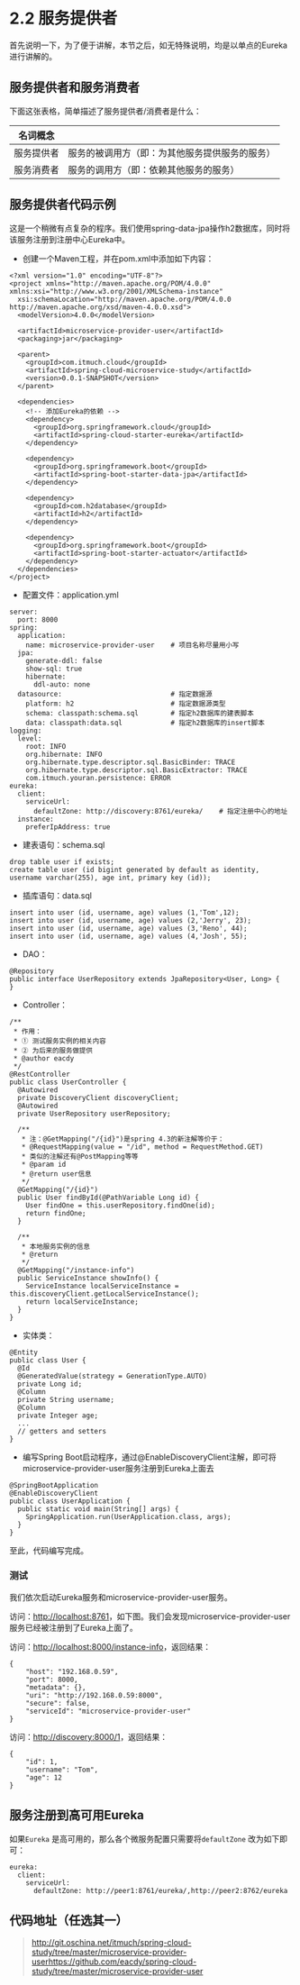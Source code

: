 # **2.2 服务提供者**

首先说明一下，为了便于讲解，本节之后，如无特殊说明，均是以单点的Eureka进行讲解的。

## **服务提供者和服务消费者**

下面这张表格，简单描述了服务提供者\/消费者是什么：

| **名词概念** |  |
| --- | --- |
| 服务提供者 | 服务的被调用方（即：为其他服务提供服务的服务） |
| 服务消费者 | 服务的调用方（即：依赖其他服务的服务） |

## **服务提供者代码示例**

这是一个稍微有点复杂的程序。我们使用spring-data-jpa操作h2数据库，同时将该服务注册到注册中心Eureka中。

* 创建一个Maven工程，并在pom.xml中添加如下内容：

```
<?xml version="1.0" encoding="UTF-8"?>
<project xmlns="http://maven.apache.org/POM/4.0.0" xmlns:xsi="http://www.w3.org/2001/XMLSchema-instance"
  xsi:schemaLocation="http://maven.apache.org/POM/4.0.0 http://maven.apache.org/xsd/maven-4.0.0.xsd">
  <modelVersion>4.0.0</modelVersion>

  <artifactId>microservice-provider-user</artifactId>
  <packaging>jar</packaging>

  <parent>
    <groupId>com.itmuch.cloud</groupId>
    <artifactId>spring-cloud-microservice-study</artifactId>
    <version>0.0.1-SNAPSHOT</version>
  </parent>

  <dependencies>
    <!-- 添加Eureka的依赖 -->
    <dependency>
      <groupId>org.springframework.cloud</groupId>
      <artifactId>spring-cloud-starter-eureka</artifactId>
    </dependency>

    <dependency>
      <groupId>org.springframework.boot</groupId>
      <artifactId>spring-boot-starter-data-jpa</artifactId>
    </dependency>

    <dependency>
      <groupId>com.h2database</groupId>
      <artifactId>h2</artifactId>
    </dependency>

    <dependency>
      <groupId>org.springframework.boot</groupId>
      <artifactId>spring-boot-starter-actuator</artifactId>
    </dependency>
  </dependencies>
</project>

```

* 配置文件：application.yml

```
server:
  port: 8000
spring:
  application:
    name: microservice-provider-user    # 项目名称尽量用小写
  jpa:
    generate-ddl: false
    show-sql: true
    hibernate:
      ddl-auto: none
  datasource:                           # 指定数据源
    platform: h2                        # 指定数据源类型
    schema: classpath:schema.sql        # 指定h2数据库的建表脚本
    data: classpath:data.sql            # 指定h2数据库的insert脚本
logging:
  level:
    root: INFO
    org.hibernate: INFO
    org.hibernate.type.descriptor.sql.BasicBinder: TRACE
    org.hibernate.type.descriptor.sql.BasicExtractor: TRACE
    com.itmuch.youran.persistence: ERROR
eureka:
  client:
    serviceUrl:
      defaultZone: http://discovery:8761/eureka/    # 指定注册中心的地址
  instance:
    preferIpAddress: true

```

* 建表语句：schema.sql

```
drop table user if exists;
create table user (id bigint generated by default as identity, username varchar(255), age int, primary key (id));

```

* 插库语句：data.sql

```
insert into user (id, username, age) values (1,'Tom',12);
insert into user (id, username, age) values (2,'Jerry', 23);
insert into user (id, username, age) values (3,'Reno', 44);
insert into user (id, username, age) values (4,'Josh', 55);

```

* DAO：

```
@Repository
public interface UserRepository extends JpaRepository<User, Long> {
}

```

* Controller：

```
/**
 * 作用：
 * ① 测试服务实例的相关内容
 * ② 为后来的服务做提供
 * @author eacdy
 */
@RestController
public class UserController {
  @Autowired
  private DiscoveryClient discoveryClient;
  @Autowired
  private UserRepository userRepository;

  /**
   * 注：@GetMapping("/{id}")是spring 4.3的新注解等价于：
   * @RequestMapping(value = "/id", method = RequestMethod.GET)
   * 类似的注解还有@PostMapping等等
   * @param id
   * @return user信息
   */
  @GetMapping("/{id}")
  public User findById(@PathVariable Long id) {
    User findOne = this.userRepository.findOne(id);
    return findOne;
  }

  /**
   * 本地服务实例的信息
   * @return
   */
  @GetMapping("/instance-info")
  public ServiceInstance showInfo() {
    ServiceInstance localServiceInstance = this.discoveryClient.getLocalServiceInstance();
    return localServiceInstance;
  }
}

```

* 实体类：

```
@Entity
public class User {
  @Id
  @GeneratedValue(strategy = GenerationType.AUTO)
  private Long id;
  @Column
  private String username;
  @Column
  private Integer age;
  ...
  // getters and setters
}

```

* 编写Spring Boot启动程序，通过@EnableDiscoveryClient注解，即可将microservice-provider-user服务注册到Eureka上面去

```
@SpringBootApplication
@EnableDiscoveryClient
public class UserApplication {
  public static void main(String[] args) {
    SpringApplication.run(UserApplication.class, args);
  }
}

```

至此，代码编写完成。

### **测试**

我们依次启动Eureka服务和microservice-provider-user服务。

访问：[http:\/\/localhost:8761](http://localhost:8761/)，如下图。我们会发现microservice-provider-user服务已经被注册到了Eureka上面了。



访问：[http:\/\/localhost:8000\/instance-info](http://localhost:8000/instance-info)，返回结果：

```
{
    "host": "192.168.0.59",
    "port": 8000,
    "metadata": {},
    "uri": "http://192.168.0.59:8000",
    "secure": false,
    "serviceId": "microservice-provider-user"
}

```

访问：[http:\/\/discovery:8000\/1](http://discovery:8000/1)，返回结果：

```
{
    "id": 1,
    "username": "Tom",
    "age": 12
}

```

## **服务注册到高可用Eureka**

如果`Eureka` 是高可用的，那么各个微服务配置只需要将`defaultZone` 改为如下即可：

```
eureka:
  client:
    serviceUrl:
      defaultZone: http://peer1:8761/eureka/,http://peer2:8762/eureka

```

## **代码地址（任选其一）**

> [http:\/\/git.oschina.net\/itmuch\/spring-cloud-study\/tree\/master\/microservice-provider-user](http://git.oschina.net/itmuch/spring-cloud-study/tree/master/microservice-provider-user)[https:\/\/github.com\/eacdy\/spring-cloud-study\/tree\/master\/microservice-provider-user](https://github.com/eacdy/spring-cloud-study/tree/master/microservice-provider-user)

